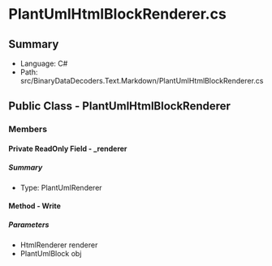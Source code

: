 ﻿# PlantUmlHtmlBlockRenderer.cs

## Summary

* Language: C#
* Path: src/BinaryDataDecoders.Text.Markdown/PlantUmlHtmlBlockRenderer.cs

## Public Class - PlantUmlHtmlBlockRenderer

### Members

#### Private ReadOnly Field - _renderer

##### Summary

 * Type: PlantUmlRenderer 

#### Method - Write

#####  Parameters

 - HtmlRenderer renderer 
 - PlantUmlBlock obj 

